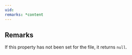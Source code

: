 ```yaml
---
uid: 
remarks: *content
---
```

## Remarks  
 If this property has not been set for the file, it returns `null`.